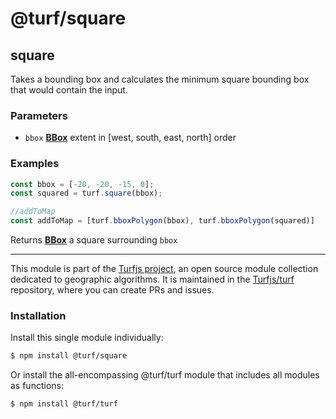 # @turf/square

<!-- Generated by documentation.js. Update this documentation by updating the source code. -->

## square

Takes a bounding box and calculates the minimum square bounding box that
would contain the input.

### Parameters

*   `bbox` **[BBox][1]** extent in \[west, south, east, north] order

### Examples

```javascript
const bbox = [-20, -20, -15, 0];
const squared = turf.square(bbox);

//addToMap
const addToMap = [turf.bboxPolygon(bbox), turf.bboxPolygon(squared)]
```

Returns **[BBox][1]** a square surrounding `bbox`

[1]: https://tools.ietf.org/html/rfc7946#section-5

<!-- This file is automatically generated. Please don't edit it directly. If you find an error, edit the source file of the module in question (likely index.js or index.ts), and re-run "yarn docs" from the root of the turf project. -->

---

This module is part of the [Turfjs project](https://turfjs.org/), an open source module collection dedicated to geographic algorithms. It is maintained in the [Turfjs/turf](https://github.com/Turfjs/turf) repository, where you can create PRs and issues.

### Installation

Install this single module individually:

```sh
$ npm install @turf/square
```

Or install the all-encompassing @turf/turf module that includes all modules as functions:

```sh
$ npm install @turf/turf
```
